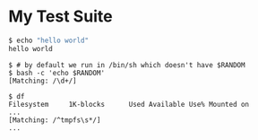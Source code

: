 # My Test Suite

```bash
$ echo "hello world"
hello world
```

```shell
$ # by default we run in /bin/sh which doesn't have $RANDOM
$ bash -c 'echo $RANDOM'
[Matching: /\d+/]
```

```console
$ df
Filesystem     1K-blocks      Used Available Use% Mounted on
...
[Matching: /^tmpfs\s*/]
...
```
